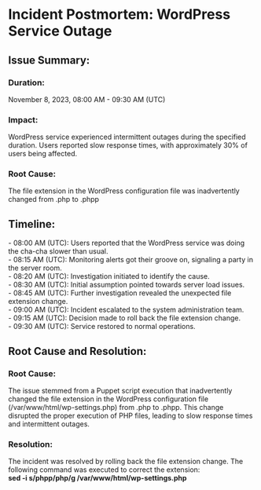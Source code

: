 <h1>Incident Postmortem: WordPress Service Outage</h1>
<h2>Issue Summary:</h2>
<h3>Duration:</h3> November 8, 2023, 08:00 AM - 09:30 AM (UTC)
<h3>Impact:</h3>
WordPress service experienced intermittent outages during the specified duration.
Users reported slow response times, with approximately 30% of users being affected.
<h3>Root Cause:</h3> The file extension in the WordPress configuration file was inadvertently changed from .php to .phpp
<h2>Timeline:</h2>
- 08:00 AM (UTC): Users reported that the WordPress service was doing the cha-cha slower than usual.<br>
- 08:15 AM (UTC): Monitoring alerts got their groove on, signaling a party in the server room.<br>
- 08:20 AM (UTC): Investigation initiated to identify the cause.<br>
- 08:30 AM (UTC): Initial assumption pointed towards server load issues.<br>
- 08:45 AM (UTC): Further investigation revealed the unexpected file extension change.<br>
- 09:00 AM (UTC): Incident escalated to the system administration team.<br>
- 09:15 AM (UTC): Decision made to roll back the file extension change.<br>
- 09:30 AM (UTC): Service restored to normal operations.<br>
<h2>Root Cause and Resolution:</h2>
<h3>Root Cause:</h3>
The issue stemmed from a Puppet script execution that inadvertently changed the file extension in the WordPress configuration file (/var/www/html/wp-settings.php) from .php to .phpp. This change disrupted the proper execution of PHP files, leading to slow response times and intermittent outages.
<h3>Resolution:</h3>
The incident was resolved by rolling back the file extension change. The following command was executed to correct the extension:
<br>
<b>sed -i s/phpp/php/g /var/www/html/wp-settings.php </b>
